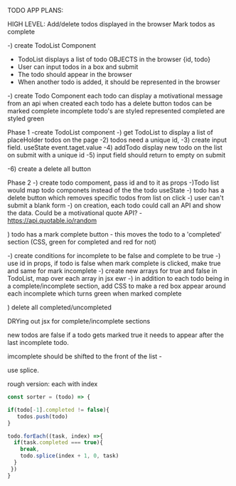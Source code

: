 TODO APP PLANS:

HIGH LEVEL:
Add/delete todos displayed in the browser
Mark todos as complete

-) create TodoList Component
- TodoList displays a list of todo OBJECTS in the browser {id, todo}
- User can input todos in a box and submit
- The todo should appear in the browser
- When another todo is added, it should be represented in the browser

-) create Todo Component
each todo can display a motivational message from an api when created
each todo has a delete button 
todos can be marked complete
incomplete todo's are styled represented
completed are styled green

Phase 1 
-create TodoList component
-) get TodoList to display a list of placeHolder todos on the page
-2) todos need a unique id, 
-3) create input field. useState event.taget.value 
-4) addTodo display new todo on the list on submit with a unique id
-5) input field should return to empty on submit

-6) create a delete all button


Phase 2
-) create todo compoment, pass id and to it as props
-)Todo list would map todo componets instead of the the todo useState
-) todo has a delete button which removes specific todos from list on click
-) user can't submit a blank form
-) on creation, each todo could call an API and show the data. Could be a motivational quote API? - https://api.quotable.io/random

) todo has a mark complete button - this moves the todo to a 'completed' section (CSS, green for completed and red for not)

-) create conditions for incomplete to be false and complete to be true
-) use id in props, if todo is false when mark complete is clicked, make true and same
for mark incomplete 
-) create new arrays for true and false in TodoList, map over each array in jsx
ewr
-) in addition to each todo being in a complete/incomplete section, add CSS to make a red box appear around each incomplete which turns green when marked complete

) delete all completed/uncompleted


DRYing out jsx for complete/incomplete sections

new todos are false
if a todo gets marked true it needs to appear after the last incomplete todo.

imcomplete should be shifted to the front of the list -

use splice.

rough version:
each with index
```JavaScript
const sorter = (todo) => {

if(todo[-1].completed != false){
   todos.push(todo)
}

todo.forEach((task, index) =>{
  if(task.completed === true){
    break,
    todo.splice(index + 1, 0, task)
  }
 })
}


```






